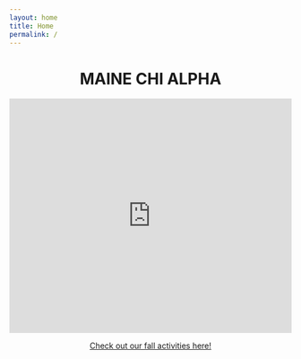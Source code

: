 ```yaml
---
layout: home
title: Home
permalink: /
---
```


<h1 id="home-brand" class="display-1" style="text-align: center;">
MAINE CHI ALPHA
</h1>
<div style="width: 100%; display: flex; justify-content: center;">
  <iframe width="743" height="418" src="https://www.youtube.com/embed/3ngQYlqyO8A" frameborder="0" allow="accelerometer; autoplay; encrypted-media; gyroscope; picture-in-picture" allowfullscreen></iframe>
</div>
<p style="text-align: center;"><a href="/activities/" class="btn btn-primary my-1">Check out our fall activities here!</a></p>
